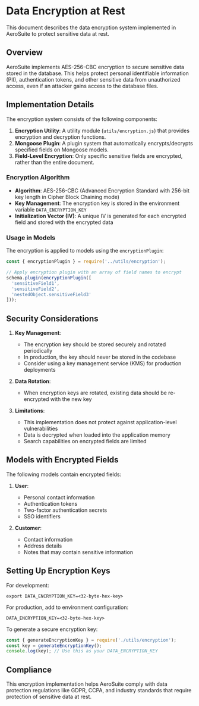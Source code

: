 # Data Encryption at Rest

This document describes the data encryption system implemented in AeroSuite to protect sensitive data at rest.

## Overview

AeroSuite implements AES-256-CBC encryption to secure sensitive data stored in the database. This helps protect 
personal identifiable information (PII), authentication tokens, and other sensitive data from unauthorized access, 
even if an attacker gains access to the database files.

## Implementation Details

The encryption system consists of the following components:

1. **Encryption Utility**: A utility module (`utils/encryption.js`) that provides encryption and decryption functions.
2. **Mongoose Plugin**: A plugin system that automatically encrypts/decrypts specified fields on Mongoose models.
3. **Field-Level Encryption**: Only specific sensitive fields are encrypted, rather than the entire document.

### Encryption Algorithm

- **Algorithm**: AES-256-CBC (Advanced Encryption Standard with 256-bit key length in Cipher Block Chaining mode)
- **Key Management**: The encryption key is stored in the environment variable `DATA_ENCRYPTION_KEY`
- **Initialization Vector (IV)**: A unique IV is generated for each encrypted field and stored with the encrypted data

### Usage in Models

The encryption is applied to models using the `encryptionPlugin`:

```javascript
const { encryptionPlugin } = require('../utils/encryption');

// Apply encryption plugin with an array of field names to encrypt
schema.plugin(encryptionPlugin([
  'sensitiveField1',
  'sensitiveField2',
  'nestedObject.sensitiveField3'
]));
```

## Security Considerations

1. **Key Management**:
   - The encryption key should be stored securely and rotated periodically
   - In production, the key should never be stored in the codebase
   - Consider using a key management service (KMS) for production deployments

2. **Data Rotation**:
   - When encryption keys are rotated, existing data should be re-encrypted with the new key

3. **Limitations**:
   - This implementation does not protect against application-level vulnerabilities
   - Data is decrypted when loaded into the application memory
   - Search capabilities on encrypted fields are limited

## Models with Encrypted Fields

The following models contain encrypted fields:

1. **User**:
   - Personal contact information
   - Authentication tokens
   - Two-factor authentication secrets
   - SSO identifiers

2. **Customer**:
   - Contact information
   - Address details
   - Notes that may contain sensitive information

## Setting Up Encryption Keys

For development:
```
export DATA_ENCRYPTION_KEY=<32-byte-hex-key>
```

For production, add to environment configuration:
```
DATA_ENCRYPTION_KEY=<32-byte-hex-key>
```

To generate a secure encryption key:
```javascript
const { generateEncryptionKey } = require('./utils/encryption');
const key = generateEncryptionKey();
console.log(key); // Use this as your DATA_ENCRYPTION_KEY
```

## Compliance

This encryption implementation helps AeroSuite comply with data protection regulations like GDPR, CCPA, and industry standards that require protection of sensitive data at rest. 